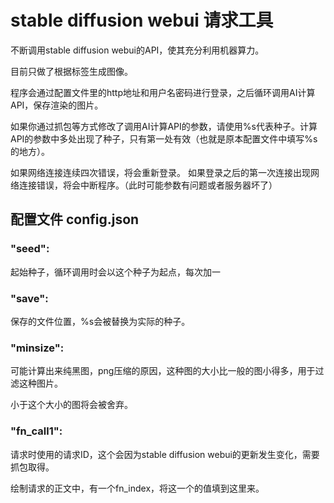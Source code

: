 # stable diffusion webui 请求工具

不断调用stable diffusion webui的API，使其充分利用机器算力。

目前只做了根据标签生成图像。

程序会通过配置文件里的http地址和用户名密码进行登录，之后循环调用AI计算API，保存渲染的图片。

如果你通过抓包等方式修改了调用AI计算API的参数，请使用%s代表种子。计算API的参数中多处出现了种子，只有第一处有效（也就是原本配置文件中填写%s的地方）。

如果网络连接连续四次错误，将会重新登录。
如果登录之后的第一次连接出现网络连接错误，将会中断程序。（此时可能参数有问题或者服务器坏了）

## 配置文件 config.json

### "seed":

起始种子，循环调用时会以这个种子为起点，每次加一

### "save":

保存的文件位置，%s会被替换为实际的种子。


### "minsize":

可能计算出来纯黑图，png压缩的原因，这种图的大小比一般的图小得多，用于过滤这种图片。

小于这个大小的图将会被舍弃。

### "fn_call1":

请求时使用的请求ID，这个会因为stable diffusion webui的更新发生变化，需要抓包取得。

绘制请求的正文中，有一个fn_index，将这一个的值填到这里来。



